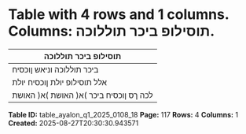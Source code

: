 # Table with 4 rows and 1 columns. Columns: תוסילופ ביכר תוללוכה.

| תוסילופ ביכר תוללוכה |
|---|
| ביכר תוללוכה וניאש ןוכסיח |
| אלל תוסילופ יולת ןוכסיח יולת |
| לכה ךס ןוכסיח ביכר )א( האושת )א( האושת |

**Table ID:** table_ayalon_q1_2025_0108_18
**Page:** 117
**Rows:** 4
**Columns:** 1
**Created:** 2025-08-27T20:30:30.943571
